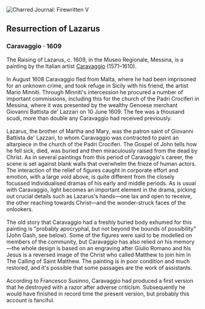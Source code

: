 <div class="artwork-of-the-day">
  <div class="container">
    <div class="img-wrapper">
      <img
        src="https://uploads5.wikiart.org/00142/images/caravaggio/resurrection-of-lazarus.jpg!Large.jpg"
        alt="Charred Journal: Firewritten V" />
    </div>
    <div class="artwork-detail">
      <div class="artwork-origin"> 
        <h2 class="artwork-name">Resurrection of Lazarus</h2>
        <h3 class="artist">
          Caravaggio
                    ·  1609
        </h3>
      </div>
      <p class="description">
        <span class="artwork-description-text ng-binding" ng-bind-html="viewModel.ArtworkOfTheDay.Description | unsafe">The Raising of Lazarus, c. 1609, in the Museo Regionale, Messina, is a painting by the Italian artist <a target="_blank" href="/en/caravaggio">Caravaggio</a> (1571–1610).
<br>
<br>In August 1608 Caravaggio fled from Malta, where he had been imprisoned for an unknown crime, and took refuge in Sicily with his friend, the artist Mario Minniti. Through Minniti's intercession he procured a number of important commissions, including this for the church of the Padri Crociferi in Messina, where it was presented by the wealthy Genoese merchant Giovanni Battista de' Lazzari on 10 June 1609. The fee was a thousand scudi, more than double any Caravaggio had received previously.
<br>
<br>Lazarus, the brother of Martha and Mary, was the patron saint of Giovanni Battista de' Lazzari, to whom Caravaggio was contracted to paint an altarpiece in the church of the Padri Crociferi. The Gospel of John tells how he fell sick, died, was buried and then miraculously raised from the dead by Christ. As in several paintings from this period of Caravaggio's career, the scene is set against blank walls that overwhelm the frieze of human actors. The interaction of the relief of figures caught in corporate effort and emotion, with a large void above, is quite different from the closely focussed individualised dramas of his early and middle periods. As is usual with Caravaggio, light becomes an important element in the drama, picking out crucial details such as Lazarus's hands—one lax and open to receive, the other reaching towards Christ—and the wonder-struck faces of the onlookers.
<br>
<br>The old story that Caravaggio had a freshly buried body exhumed for this painting is "probably apocryphal, but not beyond the bounds of possibility" (John Gash, see below). Some of the figures were said to be modelled on members of the community, but Caravaggio has also relied on his memory—the whole design is based on an engraving after Giulio Romano and his Jesus is a reversed image of the Christ who called Matthew to join him in The Calling of Saint Matthew. The painting is in poor condition and much restored, and it's possible that some passages are the work of assistants.
<br>
<br>According to Francesco Susinno, Caravaggio had produced a first version that he destroyed with a razor after adverse criticism. Subsequently he would have finished in record time the present version, but probably this account is fanciful.</span>
                        <div class="text-shadow-container" ng-show="showShadow" style=""></div>
      </p>
    </div>
  </div>

</div>
